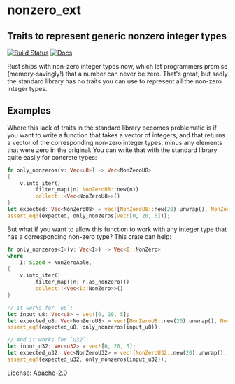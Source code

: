 # nonzero_ext

## Traits to represent generic nonzero integer types
[![Build Status](https://travis-ci.com/antifuchs/nonzero_ext.svg?branch=master)](https://travis-ci.com/antifuchs/nonzero_ext) [![Docs](https://docs.rs/nonzero_ext/badge.svg)](https://docs.rs/nonzero_ext)

Rust ships with non-zero integer types now, which let programmers
promise (memory-savingly!) that a number can never be zero. That's
great, but sadly the standard library has no traits you can use to
represent all the non-zero integer types.

## Examples

Where this lack of traits in the standard library becomes
problematic is if you want to write a function that takes a vector
of integers, and that returns a vector of the corresponding
non-zero integer types, minus any elements that were zero in the
original. You can write that with the standard library quite
easily for concrete types:

```rust
fn only_nonzeros(v: Vec<u8>) -> Vec<NonZeroU8>
{
    v.into_iter()
        .filter_map(|n| NonZeroU8::new(n))
        .collect::<Vec<NonZeroU8>>()
}
let expected: Vec<NonZeroU8> = vec![NonZeroU8::new(20).unwrap(), NonZeroU8::new(5).unwrap()];
assert_eq!(expected, only_nonzeros(vec![0, 20, 5]));
```

But what if you want to allow this function to work with any
integer type that has a corresponding non-zero type? This crate
can help:

```rust
fn only_nonzeros<I>(v: Vec<I>) -> Vec<I::NonZero>
where
    I: Sized + NonZeroAble,
{
    v.into_iter()
        .filter_map(|n| n.as_nonzero())
        .collect::<Vec<I::NonZero>>()
}

// It works for `u8`:
let input_u8: Vec<u8> = vec![0, 20, 5];
let expected_u8: Vec<NonZeroU8> = vec![NonZeroU8::new(20).unwrap(), NonZeroU8::new(5).unwrap()];
assert_eq!(expected_u8, only_nonzeros(input_u8));

// And it works for `u32`:
let input_u32: Vec<u32> = vec![0, 20, 5];
let expected_u32: Vec<NonZeroU32> = vec![NonZeroU32::new(20).unwrap(), NonZeroU32::new(5).unwrap()];
assert_eq!(expected_u32, only_nonzeros(input_u32));
```


License: Apache-2.0
